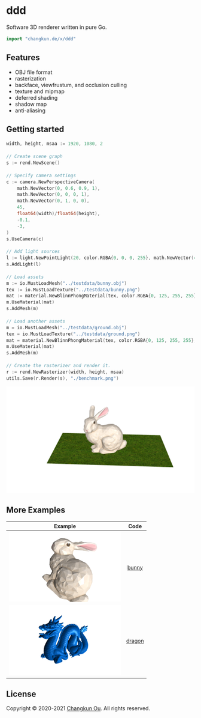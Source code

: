 # ddd

Software 3D renderer written in pure Go.

```go
import "changkun.de/x/ddd"
```

## Features

- OBJ file format
- rasterization
- backface, viewfrustum, and occlusion culling
- texture and mipmap
- deferred shading
- shadow map
- anti-aliasing

## Getting started

```go
width, height, msaa := 1920, 1080, 2

// Create scene graph
s := rend.NewScene()

// Specify camera settings
c := camera.NewPerspectiveCamera(
    math.NewVector(0, 0.6, 0.9, 1),
    math.NewVector(0, 0, 0, 1),
    math.NewVector(0, 1, 0, 0),
    45,
    float64(width)/float64(height),
    -0.1,
    -3,
)
s.UseCamera(c)

// Add light sources
l := light.NewPointLight(20, color.RGBA{0, 0, 0, 255}, math.NewVector(4, 4, 2, 1))
s.AddLight(l)

// Load assets
m := io.MustLoadMesh("../testdata/bunny.obj")
tex := io.MustLoadTexture("../testdata/bunny.png")
mat := material.NewBlinnPhongMaterial(tex, color.RGBA{0, 125, 255, 255}, 0.5, 0.6, 1, 150)
m.UseMaterial(mat)
s.AddMesh(m)

// Load another assets
m = io.MustLoadMesh("../testdata/ground.obj")
tex = io.MustLoadTexture("../testdata/ground.png")
mat = material.NewBlinnPhongMaterial(tex, color.RGBA{0, 125, 255, 255}, 0.5, 0.6, 1, 150)
m.UseMaterial(mat)
s.AddMesh(m)

// Create the rasterizer and render it.
r := rend.NewRasterizer(width, height, msaa)
utils.Save(r.Render(s), "./benchmark.png")
```

![](./examples/benchmark.png)


## More Examples

| Example | Code |
|:-------:|:-----:|
|<img src="./examples/bunny.png" width="300px"/>|[bunny](./examples/bunny.go)|
|<img src="./examples/dragon.png" width="300px"/>|[dragon](./examples/dragon.go)|

## License

Copyright &copy; 2020-2021 [Changkun Ou](https://changkun.de). All rights reserved.
